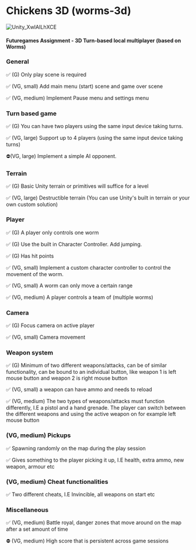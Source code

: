 # Chickens 3D (worms-3d)

![Unity_XwIAILhXCE](https://user-images.githubusercontent.com/17746816/193549523-71ba0ac4-1b27-4e5f-93ad-81f45fb0e70f.png)

#### Futuregames Assignment - 3D Turn-based local multiplayer (based on Worms)

### General

✅ (G) Only play scene is required

✅ (VG, small) Add main menu (start) scene and game over scene

✅ (VG, medium) Implement Pause menu and settings menu

### Turn based game

✅ (G) You can have two players using the same input device taking turns.

✅ (VG, large) Support up to 4 players (using the same input device taking turns)

⛔(VG, large) Implement a simple AI opponent.

### Terrain

✅ (G) Basic Unity terrain or primitives will suffice for a level

✅ (VG, large) Destructible terrain (You can use Unity's built in terrain or your own custom solution)

### Player

✅ (G) A player only controls one worm

✅ (G) Use the built in Character Controller. Add jumping.

✅ (G) Has hit points

✅ (VG, small) Implement a custom character controller to control the movement of the worm.

✅ (VG, small) A worm can only move a certain range

✅ (VG, medium) A player controls a team of (multiple worms)

### Camera

✅ (G) Focus camera on active player

✅ (VG, small) Camera movement

### Weapon system

✅ (G) Minimum of two different weapons/attacks, can be of similar functionality, can be bound to an individual button, like weapon 1 is left mouse button and weapon 2 is right mouse button

✅ (VG, small) a weapon can have ammo and needs to reload

✅ (VG, medium) The two types of weapons/attacks must function differently, I.E a pistol and a hand grenade. The player can switch between the different weapons and using the active weapon on for example left mouse button


### (VG, medium) Pickups

✅ Spawning randomly on the map during the play session

✅ Gives something to the player picking it up, I.E health, extra ammo, new weapon, armour etc

### (VG, medium) Cheat functionalities

✅ Two different cheats, I.E Invincible, all weapons on start etc

### Miscellaneous

✅ (VG, medium) Battle royal, danger zones that move around on the map after a set amount of time

⛔ (VG, medium) High score that is persistent across game sessions
